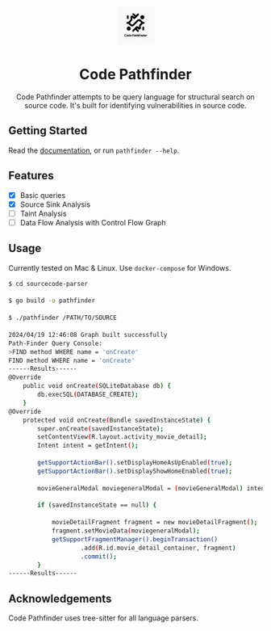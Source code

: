 <div align="center">
  <img src="./assets/pathfinder-logo.png" alt="Code Pathfinder" width="75" height="75"/>
</p>

# Code Pathfinder 
Code Pathfinder attempts to be query language for structural search on source code. It's built for identifying vulnerabilities in source code.

</div>

## Getting Started
Read the [documentation](./README.md), or run `pathfinder --help`.

## Features

- [x] Basic queries
- [x] Source Sink Analysis
- [ ] Taint Analysis
- [ ] Data Flow Analysis with Control Flow Graph

## Usage

Currently tested on Mac & Linux. Use `docker-compose` for Windows.

```bash
$ cd sourcecode-parser

$ go build -o pathfinder

$ ./pathfinder /PATH/TO/SOURCE

2024/04/19 12:46:08 Graph built successfully
Path-Finder Query Console: 
>FIND method WHERE name = 'onCreate'
FIND method WHERE name = 'onCreate'
------Results------
@Override
    public void onCreate(SQLiteDatabase db) {
        db.execSQL(DATABASE_CREATE);
    }
@Override
    protected void onCreate(Bundle savedInstanceState) {
        super.onCreate(savedInstanceState);
        setContentView(R.layout.activity_movie_detail);
        Intent intent = getIntent();

        getSupportActionBar().setDisplayHomeAsUpEnabled(true);
        getSupportActionBar().setDisplayShowHomeEnabled(true);

        movieGeneralModal moviegeneralModal = (movieGeneralModal) intent.getSerializableExtra("DATA_MOVIE");

        if (savedInstanceState == null) {

            movieDetailFragment fragment = new movieDetailFragment();
            fragment.setMovieData(moviegeneralModal);
            getSupportFragmentManager().beginTransaction()
                    .add(R.id.movie_detail_container, fragment)
                    .commit();
        }
------Results------
```

## Acknowledgements
Code Pathfinder uses tree-sitter for all language parsers.


